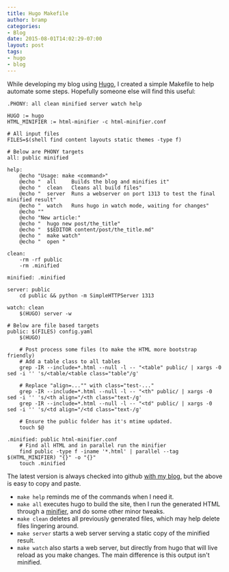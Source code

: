 ```yaml
---
title: Hugo Makefile
author: bramp
categories:
- Blog
date: 2015-08-01T14:02:29-07:00
layout: post
tags:
- hugo
- blog
---
```


While developing my blog using [Hugo](https://gohugo.io/), I created a simple Makefile to help automate some steps. Hopefully someone else will find this useful<!--more-->:

```make
.PHONY: all clean minified server watch help

HUGO := hugo
HTML_MINIFIER := html-minifier -c html-minifier.conf

# All input files
FILES=$(shell find content layouts static themes -type f)

# Below are PHONY targets
all: public minified

help:
	@echo "Usage: make <command>"
	@echo "  all     Builds the blog and minifies it"
	@echo "  clean   Cleans all build files"
	@echo "  server  Runs a webserver on port 1313 to test the final minified result"
	@echo "  watch   Runs hugo in watch mode, waiting for changes"
	@echo ""
	@echo "New article:"
	@echo "  hugo new post/the_title"
	@echo "  $$EDITOR content/post/the_title.md"
	@echo "  make watch"
	@echo "  open "

clean:
	-rm -rf public
	-rm .minified

minified: .minified

server: public
	cd public && python -m SimpleHTTPServer 1313

watch: clean
	$(HUGO) server -w

# Below are file based targets
public: $(FILES) config.yaml
	$(HUGO)

	# Post process some files (to make the HTML more bootstrap friendly)
	# Add a table class to all tables
	grep -IR --include=*.html --null -l -- "<table" public/ | xargs -0 sed -i '' 's/<table/<table class="table"/g'

	# Replace "align=..."" with class="test-..."
	grep -IR --include=*.html --null -l -- "<th" public/ | xargs -0 sed -i '' 's/<th align="/<th class="text-/g'
	grep -IR --include=*.html --null -l -- "<td" public/ | xargs -0 sed -i '' 's/<td align="/<td class="text-/g'

	# Ensure the public folder has it's mtime updated.
	touch $@

.minified: public html-minifier.conf
	# Find all HTML and in parallel run the minifier
	find public -type f -iname '*.html' | parallel --tag $(HTML_MINIFIER) "{}" -o "{}"
	touch .minified
```

The latest version is always checked into github [with my blog](https://github.com/bramp/blog), but the above is easy to copy and paste.

* `make help` reminds me of the commands when I need it.
* `make all` executes hugo to build the site, then I run the generated HTML through a [minifier](https://www.npmjs.com/package/html-minifier), and do some other minor tweaks.
* `make clean` deletes all previously generated files, which may help delete files lingering around.
* `make server` starts a web server serving a static copy of the minified result.
* `make watch` also starts a web server, but directly from hugo that will live reload as you make changes. The main difference is this output isn't minified.
